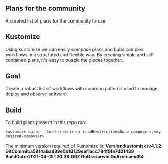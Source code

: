 ## Plans for the community

A curated list of plans for the community to use.

## Kustomize

Using kustomize we can easily compose plans and build complex workflows in a structured and flexible way.
By creating simple and self contained plans, it's easy to puzzle the pieces together.

## Goal

Create a robust list of workflows with common patterns used to manage, deploy and observe software.

## Build

To build plans present in this repo run:

    kustomize build --load-restrictor LoadRestrictionsNone composers/<my-desired-composer>
    
The minimum version required of Kustomize is: **Version:kustomize/v4.1.2 GitCommit:a5914abad89e0b18129eaf1acc784f9fe7d21439 BuildDate:2021-04-15T20:38:06Z GoOs:darwin GoArch:amd64**
